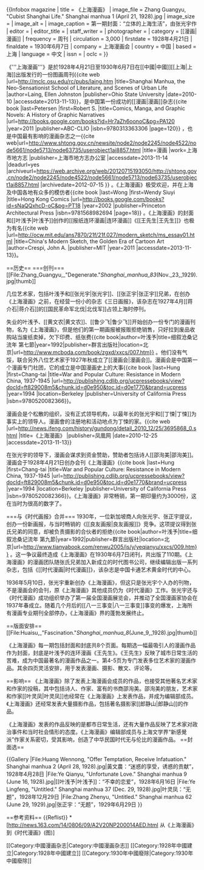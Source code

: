 {{Infobox magazine
| title           = 《上海漫画》
| image_file      = Zhang Guangyu, "Cubist Shanghai Life." Shanghai manhua 1 (April 21, 1928).jpg
| image_size      =
| image_alt       =
| image_caption   = 第一期封面：“立体的上海生活”，由张光宇作
| editor          =
| editor_title    =
| staff_writer    =
| photographer    =
| category        = [[漫画|漫画]]
| frequency       = 周刊
| circulation     = 3,000
| firstdate       = 1928年4月21日
| finaldate       = 1930年6月7日
| company         = 上海漫画会
| country         = 中国
| based           = 上海
| language        = 中文
| issn            =
| oclc            =
}}

《'''上海漫画'''》是於1928年4月21日至1930年6月7日在[[中國|中國]][[上海|上海]]出版发行的一份图画周刊<ref name="laing">{{cite web |url=http://mclc.osu.edu/rc/pubs/laing.htm |title=Shanghai Manhua, the Neo-Sensationist School of Literature, and Scenes of Urban Life |author=Laing, Ellen Johnston |publisher=Ohio State University |date=2010-10 |accessdate=2013-11-13}}</ref>，是中国第一份成功的[[漫画|漫画]]杂志<ref name="petersen">{{cite book |last=Petersen |first=Robert S. |title=Comics, Manga, and Graphic Novels: A History of Graphic Narratives |url=http://books.google.com/books?id=Hr7aZh6oonoC&pg=PA120 |year=2011 |publisher=ABC-CLIO |isbn=9780313363306 |page=120}}</ref> ，也是中国最有影响的漫画杂志之一<ref name="shtong">{{cite web|url=http://www.shtong.gov.cn/newsite/node2/node2245/node4522/node5661/node5713/node63735/userobject1ai8857.html |title=漫画 |work=上海市地方志 |publisher=上海市地方志办公室 |accessdate=2013-11-14 |deadurl=yes |archiveurl=https://web.archive.org/web/20120715193050/http://shtong.gov.cn/node2/node2245/node4522/node5661/node5713/node63735/userobject1ai8857.html |archivedate=2012-07-15 }}</ref> 。《上海漫画》极受欢迎，并在上海及中国各地有众多的模仿者<ref name="wong">{{cite book |last=Wong |first=Wendy Siuyi |title=Hong Kong Comics |url=http://books.google.com/books?id=sNaQQxhcD-oC&pg=PT18 |year=2002 |publisher=Princeton Architectural Press |isbn=9781568982694 |page=18}}</ref> 。《上海漫画》的封面和[[叶浅予|叶浅予]]创作的[[报纸连环漫画|连环漫画]]《[[王先生|王先生]]》也极为有名<ref name="laing"/><ref name="crespi">{{cite web |url=http://ocw.mit.edu/ans7870/21f/21f.027/modern_sketch/ms_essay01.html |title=China's Modern Sketch, the Golden Era of Cartoon Art |author=Crespi, John A. |publisher=MIT |year=2011 |accessdate=2013-11-13}}</ref>。

==历史==
===创刊===
[[File:Zhang_Guangyu,_"Degenerate."_Shanghai_manhua_83_(Nov._23,_1929).jpg|thumb]]

几位艺术家，包括叶浅予和[[张光宇|张光宇]]、[[张正宇|张正宇]]兄弟，在创办《上海漫画》之前，在经营一份小的杂志《三日画报》，该杂志在1927年4月[[蒋介石|蒋介石]]的[[国民革命军北伐|北伐军]]占领上海时停刊。<ref name="laing"/>

失业的叶浅予、[[黄文农|黄文农]]、[[鲁少飞|鲁少飞]]开始创办一份专门的漫画刊物，名为《上海漫画》，但是他们的第一期画报被报贩拒绝销售，只好拉到废品收购站当废纸卖掉，欠下印费、纸张费<ref>{{cite book|author=叶浅予|title=细叙沧桑记流年 第七節|year=1992|publisher=群言出版社|location=北京|url=http://www.mcboda.com/book/zgxd/xxcs/007.htm}}</ref> 。他们没有气馁，联合另外八位艺术家于1927年秋成立了[[漫画会|漫画会]]<ref name="laing"/>。漫画会是中国第一个漫画专门社团，它的成立是中国漫画史上的大事<ref name="hung">{{cite book |last=Hung |first=Chang-tai |title=War and Popular Culture: Resistance in Modern China, 1937-1945 |url=http://publishing.cdlib.org/ucpressebooks/view?docId=ft829008m5&chunk.id=d0e950&toc.id=d0e1770&brand=ucpress |year=1994 |location=Berkeley |publisher=University of California Press |isbn=9780520082366}}</ref>。

漫画会是个松散的组织，没有正式领导机构，以最年长的张光宇和[[丁悚|丁悚]]为事实上的领导人。漫画會的注册地和活动地点为丁悚的家。<ref name="ifeng">{{cite web |url=http://news.ifeng.com/history/gundong/detail_2010_12/25/3695868_0.shtml |title=《上海漫画》 |publisher=凤凰网  |date=2010-12-25 |accessdate=2013-11-13}}</ref>

在张光宇的领导下，漫画会谋求到资金赞助，赞助者包括诗人[[邵洵美|邵洵美]]。漫画会于1928年4月21日创办会刊《上海漫画》<ref name="hung">{{cite book |last=Hung |first=Chang-tai |title=War and Popular Culture: Resistance in Modern China, 1937-1945 |url=http://publishing.cdlib.org/ucpressebooks/view?docId=ft829008m5&chunk.id=d0e950&toc.id=d0e1770&brand=ucpress |year=1994 |location=Berkeley |publisher=University of California Press |isbn=9780520082366}}</ref>。《上海漫画》非常畅销，第一期印量约为3000份，这在当时为很高的数字了<ref name="laing"/>。

===与《时代画报》合并===
1930年，一位新加坡商人向张光宇、张正宇提议，创办一份新画报，与当时畅销的《[[良友画报|良友画报]]》竞争。这项提议得到张氏兄弟的同意，却被负责摄影的合伙者的拒绝<ref>{{cite book|author=叶浅予|title=细叙沧桑记流年 第九節|year=1992|publisher=群言出版社|location=北京|url=http://www.tianyabook.com/renwu2005/js/y/yeqianyu/xxcs/009.htm}}</ref>  。这一争议最终造成《上海漫画》在1930年6月7日闭刊，共出版了110期<ref name="ifeng"/>。《上海漫画》的漫画团队随张氏兄弟加入新成立的时代图书公司，继续编辑出版一系列杂志，包括《[[时代漫画|时代漫画]]》，该杂志是中国卡通艺术黄金时代的中心<ref name="crespi"/>。

1936年5月10日，张光宇重新创办《上海漫画》，但这只是张光宇个人办的刊物，不是漫画会的会刊，原《上海漫画》其他成员仍为《时代漫画》工作。张光宇还与《时代漫画》成功组织举办了第一届全国漫画展览会，并推动了全国漫画家协会在1937年春成立。随着几个月后的[[八一三事变|八一三事变]]事变的爆发，上海所有漫画专业期刊全部停办，《上海漫画》界的蓬勃发展终止。<ref name="shtong"/>

==版面安排==
[[File:Huaisu,_"Fascination."_Shanghai_manhua_8_(June_9,_1928).jpg|thumb]]

《上海漫画》每一期包括封面和封底共8个页面<ref name="ifeng"/>。每期选一幅最吸引人的漫画作品作为封面<ref name="crespi"/>，封底是叶浅予的连环漫画《王先生》。《王先生》反映了城市日常生活的苦难，成为中国最著名的漫画作品之一<ref name="laing"/>。第4-5页为专门发表多位艺术家的漫画作品。其余四页灵活安排，用于发表漫画、摄影、散文、评论等<ref name="ifeng"/>。

==影响==
《上海漫画》除了发表上海漫画会成员的作品，也接受其他著名艺术家和作家的投稿，其中包括诗人、作家、富有的书商邵洵美。邵洵美的朋友，艺术家和作家[[叶灵凤|叶灵凤]]也经常在《上海漫画》上发表作品，并成为编辑部成员。《上海漫画》还经常发表大量摄影作品，包括著名摄影家[[郎静山|郎静山]]的作品。<ref name="laing"/>

《上海漫画》发表的作品反映的是都市日常生活，还有大量作品反映了艺术家对政治事件和当时社会情形的态度<ref name="laing"/>。《上海漫画》编辑部成员与上海文学界“新感覺派”作家关系密切，受其影响，创造了中华民国时代无与伦比的漫画作品<ref name="laing"/>。
==封面选==

{{Gallery
|File:Huang Wennong, "Offer Temptation, Receive Infatuation." Shanghai manhua 2 (April 28, 1928).jpg|黃文農：“迷惑的享受，诱惑的贡献”，1928年4月28日
|File:Ye Qianyu, "Unfortunate Love." Shanghai manhua 9 (June 16, 1928).jpg|[[叶浅予|叶浅予]]：“不幸的恋爱”，1928年6月16日
|File:Ye Lingfeng, "Untitled." Shanghai manhua 37 (Dec. 29, 1928).jpg|叶灵凤：“无题”，1928年12月29日
|File:Zhang Zhenyu, "Untitled." Shanghai manhua 62 (June 29, 1929).jpg|张正宇：“无题”，1929年6月29日
}}

==参考资料==
{{Reflist}}
*[http://news.163.com/14/0806/09/A2V20NP200014AED.html 从《上海漫画》到《时代漫画》(图)]

[[Category:中國漫画杂志|Category:中國漫画杂志]]
[[Category:1928年中國建立|Category:1928年中國建立]]
[[Category:1930年中國廢除|Category:1930年中國廢除]]